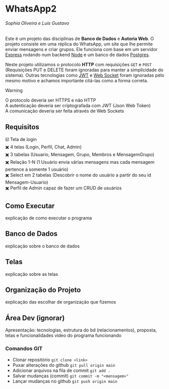 # WhatsApp2
###### Sophia Oliveira e Luís Gustavo
Este é um projeto das disciplinas de **Banco de Dados** e **Autoria Web**.
O projeto consiste em uma réplica do WhatsApp, um site que lhe permite enviar mensagens e criar grupos. Ele funciona com base em um servidor [Express](https://expressjs.com/pt-br/) rodando num backend [Node](https://nodejs.org/pt) e um banco de dados [Postgres](https://www.postgresql.org/).

Neste projeto utilizamos o protocolo **HTTP** com requisições `GET` e `POST` (Requisições PUT e DELETE foram ignoradas para manter a simplicidade do sistema). Outras tecnologias como [JWT](https://www.alura.com.br/artigos/o-que-e-json-web-tokens?srsltid=AfmBOoq4-xltWHO80OVU764YtYRlAB7zzRJ5U4HsWSIFnSMvWnzt1AB1) e [Web Socket](https://developer.mozilla.org/pt-BR/docs/Web/API/WebSockets_API) foram ignoradas pelo mesmo motivo e achamos importante citá-las como a forma correta.

> [!WARNING]  
> O protocolo deveria ser HTTPS e não HTTP<br>
> A autenticação deveria ser criptografada com JWT (Json Web Token)<br>
> A comunicação deveria ser feita através de Web Sockets

## Requisitos
:ballot_box_with_check: Tela de login<br>
:heavy_multiplication_x: 4 telas (Login, Perfil, Chat, Admin)<br>
:heavy_multiplication_x: 3 tabelas (Usuario, Mensagem, Grupo, Membros e MensagemGrupo)<br>
:heavy_multiplication_x: Relação 1-N (1 Usuário envia várias mensagens mas cada mensagem pertence a somente 1 usuário)<br>
:heavy_multiplication_x: Select em 2 tabelas (Descobrir o nome do usuário a partir do seu id Mensagem-Usuario)<br>
:heavy_multiplication_x: Perfil de Admin capaz de fazer um CRUD de usuários

## Como Executar
explicação de como executar o programa

## Banco de Dados
explicação sobre o banco de dados

## Telas
explicação sobre as telas

## Organização do Projeto
explicação das escolhar de organização que fizemos

## Área Dev (ignorar)

Apresentação:
tecnologias, estrutura do bd (relacionamentos), proposta, telas e funcionalidades
vídeo do programa funcionando

### Comandos GIT
- Clonar repositório `git clone <link>`
- Puxar alterações do github `git pull origin main`
- Adicionar arquivos na fila de commit `git add .`
- Salvar mudanças (commit) `git commit -m "<mensagem>"`
- Lançar mudanças no github `git push origin main`